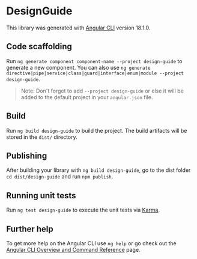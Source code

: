 # DesignGuide

This library was generated with [Angular CLI](https://github.com/angular/angular-cli) version 18.1.0.

## Code scaffolding

Run `ng generate component component-name --project design-guide` to generate a new component. You can also use `ng generate directive|pipe|service|class|guard|interface|enum|module --project design-guide`.
> Note: Don't forget to add `--project design-guide` or else it will be added to the default project in your `angular.json` file. 

## Build

Run `ng build design-guide` to build the project. The build artifacts will be stored in the `dist/` directory.

## Publishing

After building your library with `ng build design-guide`, go to the dist folder `cd dist/design-guide` and run `npm publish`.

## Running unit tests

Run `ng test design-guide` to execute the unit tests via [Karma](https://karma-runner.github.io).

## Further help

To get more help on the Angular CLI use `ng help` or go check out the [Angular CLI Overview and Command Reference](https://angular.dev/tools/cli) page.

